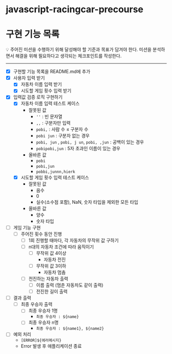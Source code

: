 # javascript-racingcar-precourse

# 구현 기능 목록

<aside>
💡
주어진 미션을 수행하기 위해 달성해야 할 기준과 목표가 담겨야 한다.
미션을 분석하면서 해결을 위해 필요하다고 생각되는 체크포인트를 작성한다.
</aside>

---

- [x] 구현할 기능 목록을 README.md에 추가
- [x] 사용자 입력 받기
  - [x] 자동차 이름 입력 받기
  - [x] 시도할 게임 횟수 입력 받기
- [x] 입력값 검증 로직 구현하기
  - [x] 자동차 이름 입력 테스트 케이스
    - 잘못된 값
      - `''` : 빈 문자열
      - `,,` : 구분자만 입력
      - `pobi,` : 사람 수 ≤ 구분자 수
      - `pobi jun` : 구분자 없는 경우
      - `pobi, jun` , `pobi, j un`, `pobi, ,jun` : 공백이 있는 경우
      - `pobipobi,jun` : 5자 초과인 이름이 있는 경우
    - 올바른 값
      - `pobi`
      - `pobi,jun`
      - `pobbi,junnn,hierk`
  - [x] 시도할 게임 횟수 입력 테스트 케이스
    - 잘못된 값
      - 음수
      - 0
      - 실수(소수점 포함), NaN, 숫자 타입을 제외한 모든 타입
    - 올바른 값
      - 양수
      - 숫자 타입
- [ ] 게임 기능 구현
  - [ ] 주어진 횟수 동안 진행
    - [ ] 1회 진행할 때마다, 각 자동차의 무작위 값 구하기
    - [ ] n대의 자동차 조건에 따라 움직이기
      - [ ] 무작위 값 4이상
        - 자동차 전진
      - [ ] 무작위 값 3이하
        - 자동차 멈춤
    - [ ] 전진하는 자동차 출력
      - [ ] 이름 출력 (멈춘 자동차도 같이 출력)
      - [ ] 전진한 길이 출력
- [ ] 결과 출력
  - [ ] 최종 우승자 출력
    - [ ] 최종 우승자 1명
      - `최종 우승자 : ${name}`
    - [ ] 최종 우승자 n명
      - `최종 우승자 : ${name1}, ${name2}`
- [ ] 예외 처리
  - `[ERROR]${에러메시지}`
  - Error 발생 후 애플리케이션 종료
